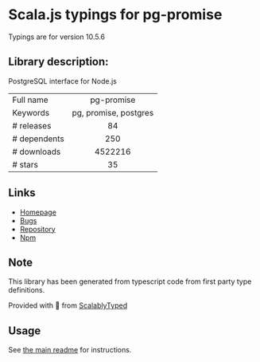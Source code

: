
# Scala.js typings for pg-promise

Typings are for version 10.5.6

## Library description:
PostgreSQL interface for Node.js

|                    |                 |
| ------------------ | :-------------: |
| Full name          | pg-promise |
| Keywords           | pg, promise, postgres |
| # releases         | 84 |
| # dependents       | 250 |
| # downloads        | 4522216 |
| # stars            | 35 |

## Links
- [Homepage](https://github.com/vitaly-t/pg-promise)
- [Bugs](https://github.com/vitaly-t/pg-promise/issues)
- [Repository](https://github.com/vitaly-t/pg-promise)
- [Npm](https://www.npmjs.com/package/pg-promise)
    


## Note
This library has been generated from typescript code from first party type definitions.

Provided with :purple_heart: from [ScalablyTyped](https://github.com/oyvindberg/ScalablyTyped)

## Usage
See [the main readme](../../readme.md) for instructions.


